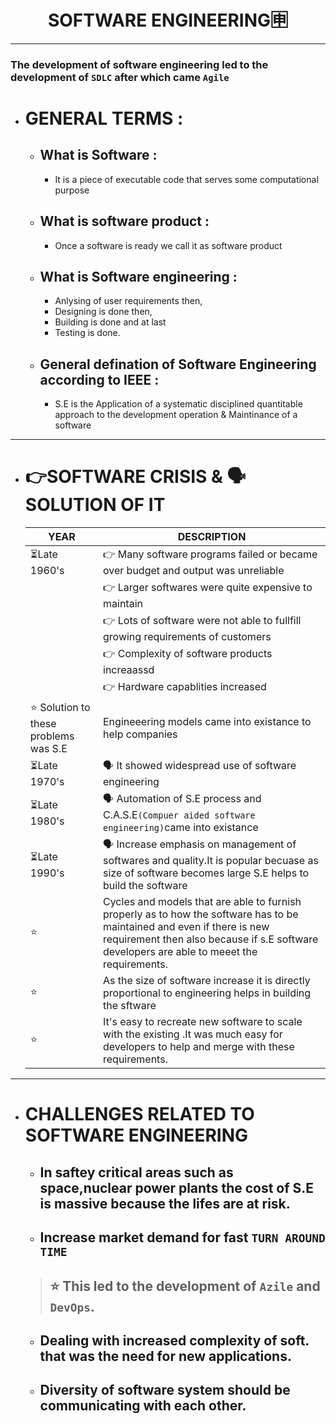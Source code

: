 <h1 align="center">SOFTWARE ENGINEERING🈸</h1>

***
### The development of software engineering led to the development of `SDLC` after which came `Agile`
- # GENERAL TERMS :
   - ## What is Software :
      - It is a piece of executable code that serves some computational purpose  
   - ## What is software product :
      - Once a software is ready we call it as software product 
   - ## What is Software engineering :
      - Anlysing of user requirements then,  
      - Designing is done then, 
      - Building is done and at last
      - Testing is done.
   - ## General defination of Software Engineering according to IEEE :
      - S.E is the Application of a systematic disciplined quantitable approach to the development operation & Maintinance of a software

***

- # 👉SOFTWARE CRISIS & 🗣️SOLUTION OF IT
 
   |YEAR|DESCRIPTION|
   |-|-|
   |⏳Late 1960's|👉 Many software programs failed or became over budget and output was unreliable 
   ||👉 Larger softwares were quite expensive to maintain |
   ||👉 Lots of software were not able to fullfill growing requirements of customers|
   ||👉 Complexity of software products increaassd|
   ||👉 Hardware capablities increased|
   |⭐ Solution to these problems was S.E|Engineeering models came into existance to help companies|
   |⏳Late 1970's|🗣️ It showed widespread use of software engineering|
   |⏳Late 1980's|🗣️ Automation of S.E process and C.A.S.E`(Compuer aided software engineering)`came into existance|
   |⏳Late 1990's|🗣️ Increase emphasis on management of softwares and quality.It is popular becuase as size of software becomes large S.E helps to build the software|
   |⭐|Cycles and models that are able to furnish properly as to how the software has to be maintained and even if there is new requirement then also because if s.E software developers are able to meeet the requirements.|
   |⭐|As the size of software increase it is directly proportional to engineering helps in building the sftware|
   |⭐|It's easy to recreate new software to scale with the existing .It was much easy for developers to help and merge with these requirements.|
 
 ***
 
- # CHALLENGES RELATED TO SOFTWARE ENGINEERING
   - ## In saftey critical areas such as space,nuclear power plants the cost of S.E is massive because the lifes are at risk.
   - ## Increase market demand for fast `TURN AROUND TIME`
  > ## ⭐ This led to the development of `Azile` and `DevOps`.
   - ## Dealing with increased complexity of soft. that was the need for new applications. 
   - ## Diversity of software system should be communicating with each other.
